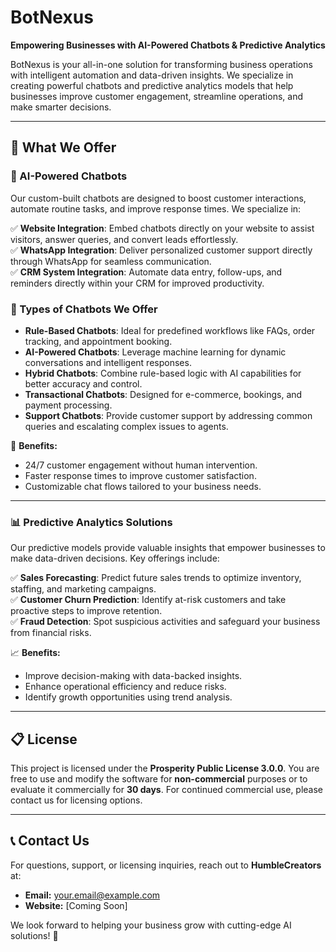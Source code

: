 # BotNexus

**Empowering Businesses with AI-Powered Chatbots & Predictive Analytics**

BotNexus is your all-in-one solution for transforming business operations with intelligent automation and data-driven insights. We specialize in creating powerful chatbots and predictive analytics models that help businesses improve customer engagement, streamline operations, and make smarter decisions.

---

## 🚀 What We Offer

### 🤖 AI-Powered Chatbots
Our custom-built chatbots are designed to boost customer interactions, automate routine tasks, and improve response times. We specialize in:

✅ **Website Integration**: Embed chatbots directly on your website to assist visitors, answer queries, and convert leads effortlessly.  
✅ **WhatsApp Integration**: Deliver personalized customer support directly through WhatsApp for seamless communication.  
✅ **CRM System Integration**: Automate data entry, follow-ups, and reminders directly within your CRM for improved productivity.  

### 🔹 Types of Chatbots We Offer
- **Rule-Based Chatbots**: Ideal for predefined workflows like FAQs, order tracking, and appointment booking.  
- **AI-Powered Chatbots**: Leverage machine learning for dynamic conversations and intelligent responses.  
- **Hybrid Chatbots**: Combine rule-based logic with AI capabilities for better accuracy and control.  
- **Transactional Chatbots**: Designed for e-commerce, bookings, and payment processing.  
- **Support Chatbots**: Provide customer support by addressing common queries and escalating complex issues to agents.  

💬 **Benefits:**  
- 24/7 customer engagement without human intervention.  
- Faster response times to improve customer satisfaction.  
- Customizable chat flows tailored to your business needs.  

---

### 📊 Predictive Analytics Solutions
Our predictive models provide valuable insights that empower businesses to make data-driven decisions. Key offerings include:

✅ **Sales Forecasting**: Predict future sales trends to optimize inventory, staffing, and marketing campaigns.  
✅ **Customer Churn Prediction**: Identify at-risk customers and take proactive steps to improve retention.  
✅ **Fraud Detection**: Spot suspicious activities and safeguard your business from financial risks.  

📈 **Benefits:**  
- Improve decision-making with data-backed insights.  
- Enhance operational efficiency and reduce risks.  
- Identify growth opportunities using trend analysis.  

---

## 📋 License
This project is licensed under the **Prosperity Public License 3.0.0**. You are free to use and modify the software for **non-commercial** purposes or to evaluate it commercially for **30 days**. For continued commercial use, please contact us for licensing options.

---

## 📞 Contact Us
For questions, support, or licensing inquiries, reach out to **HumbleCreators** at:
- **Email:** [your.email@example.com](mailto:c7ul6g@gmail.com)  
- **Website:** [Coming Soon]  

We look forward to helping your business grow with cutting-edge AI solutions! 🚀

